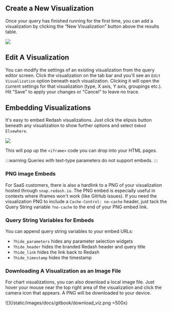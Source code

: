 
## Create a New Visualization

Once your query has finished running for the first time, you can add a
visualization by clicking the “New Visualization” button above the results
table.

![](/static/images/docs/gitbook/new-viz.png)

## Edit A Visualization

You can modify the settings of an existing visualization from the query editor
screen. Click the visualization on the tab bar and you'll see an
`Edit Visualization` option beneath each visualization. Clicking it will open
the current settings for that visualization (type, X axis, Y axis, groupings
etc.). Hit "Save" to apply your changes or "Cancel" to leave no trace.

## Embedding Visualizations

It's easy to embed Redash visualizations. Just click the elipsis button beneath
any visualization to show further options and select `Embed Elsewhere`.

![](/static/images/docs/gitbook/embed-viz.png)

This will pop up the `<iframe>` code you can drop into your HTML pages.

:::warning Queries with text-type parameters do not support embeds.
:::

### PNG image Embeds

For SaaS customers, there is also a hardlink to a PNG of your visualization
hosted through `snap.redash.io`. The PNG embed is especially useful in contexts
where iframes won't work (like GitHub issues). If you need the visualization PNG
to include a `Cache-Control: no-cache` header, just tack the Query String
variable `?no-cache` to the end of your PNG embed link.

### Query String Variables for Embeds

You can append query string variables to your embed URLs:

- `?hide_parameters` hides any parameter selection widgets
- `?hide_header` hides the branded Redash header and query title
- `?hide_link` hides the link back to Redash
- `?hide_timestamp` hides the timestamp

### Downloading A Visualization as an Image File

For chart visualizations, you can also download a local image file. Just hover
your mouse near the top right area of the visualization and click the camera
icon that appears. A PNG will be downloaded to your device.

![](/static/images/docs/gitbook/download_viz.png =500x)
